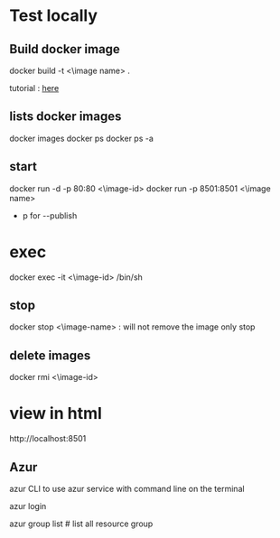# Test locally 
## Build docker image
docker build -t <\image name> .

tutorial : [here](https://towardsdatascience.com/deploy-machine-learning-web-app-on-azure-df7c2faa7fec)

##  lists docker images 
docker images
docker ps 
docker ps -a

## start 

docker run -d -p 80:80 <\image-id>
docker run -p 8501:8501 <\image name> 

- p for --publish 

# exec
docker exec -it  <\image-id> /bin/sh

## stop 
docker stop <\image-name>  : will not remove the image only stop 

## delete images 

docker rmi <\image-id>

# view in html 
http://localhost:8501

## Azur 

azur CLI to use azur service with command line on the terminal 

azur login 

azur group list #  list all resource group 